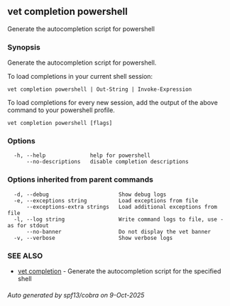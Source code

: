 ## vet completion powershell

Generate the autocompletion script for powershell

### Synopsis

Generate the autocompletion script for powershell.

To load completions in your current shell session:

	vet completion powershell | Out-String | Invoke-Expression

To load completions for every new session, add the output of the above command
to your powershell profile.


```
vet completion powershell [flags]
```

### Options

```
  -h, --help              help for powershell
      --no-descriptions   disable completion descriptions
```

### Options inherited from parent commands

```
  -d, --debug                      Show debug logs
  -e, --exceptions string          Load exceptions from file
      --exceptions-extra strings   Load additional exceptions from file
  -l, --log string                 Write command logs to file, use - as for stdout
      --no-banner                  Do not display the vet banner
  -v, --verbose                    Show verbose logs
```

### SEE ALSO

* [vet completion](vet_completion.md)	 - Generate the autocompletion script for the specified shell

###### Auto generated by spf13/cobra on 9-Oct-2025
